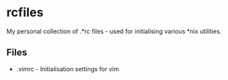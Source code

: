 # rcfiles

My personal collection of .*rc files - used for initialising various *nix utilities.

## Files

 * .vimrc - Initialisation settings for vim

